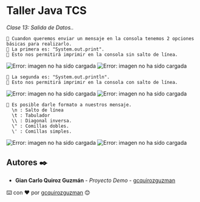 # Taller Java TCS

_Clase 13: Salida de Datos.._

```
📢 Cuandon queremos enviar un mensaje en la consola tenemos 2 opciones básicas para realizarlo.
📢 La primera es: "System.out.print".
📢 Esto nos permitirá imprimir en la consola sin salto de línea.
```

![Error: imagen no ha sido cargada](https://github.com/gcquirozguzman/java-tcs-202001/blob/Clase-13/imagenes/pagina_13_1.png)
![Error: imagen no ha sido cargada](https://github.com/gcquirozguzman/java-tcs-202001/blob/Clase-13/imagenes/pagina_13_2.png)

```
📢 La segunda es: "System.out.println".
📢 Esto nos permitirá imprimir en la consola con salto de línea.
```

![Error: imagen no ha sido cargada](https://github.com/gcquirozguzman/java-tcs-202001/blob/Clase-13/imagenes/pagina_13_3.png)
![Error: imagen no ha sido cargada](https://github.com/gcquirozguzman/java-tcs-202001/blob/Clase-13/imagenes/pagina_13_4.png)

```
📢 Es posible darle formato a nuestros mensaje.
  \n : Salto de línea
  \t : Tabulador
  \\ : Diagonal inversa.
  \" : Comillas dobles.
  \' : Comillas simples.
```

![Error: imagen no ha sido cargada](https://github.com/gcquirozguzman/java-tcs-202001/blob/Clase-13/imagenes/pagina_13_5.png)
![Error: imagen no ha sido cargada](https://github.com/gcquirozguzman/java-tcs-202001/blob/Clase-13/imagenes/pagina_13_6.png)

## Autores ✒️

* **Gian Carlo Quiroz Guzmán** - *Proyecto Demo* - [gcquirozguzman](https://github.com/gcquirozguzman)



⌨️ con ❤️ por [gcquirozguzman](https://github.com/gcquirozguzman) 😊
